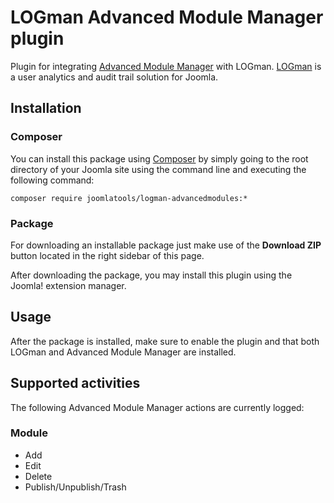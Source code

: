 LOGman Advanced Module Manager plugin
========================

Plugin for integrating [Advanced Module Manager](https://www.regularlabs.com/extensions/advancedmodulemanager/) with LOGman. [LOGman](https://www.joomlatools.com/extensions/logman/) is a user analytics and audit trail solution for Joomla.

## Installation

### Composer

You can install this package using [Composer](https://getcomposer.org/) by simply going to the root directory of your Joomla site using the command line and executing the following command:

```
composer require joomlatools/logman-advancedmodules:*
```

### Package

For downloading an installable package just make use of the **Download ZIP** button located in the right sidebar of this page.

After downloading the package, you may install this plugin using the Joomla! extension manager.

## Usage

After the package is installed, make sure to enable the plugin and that both LOGman and Advanced Module Manager are installed.

## Supported activities

The following Advanced Module Manager actions are currently logged:

### Module

* Add
* Edit
* Delete
* Publish/Unpublish/Trash
